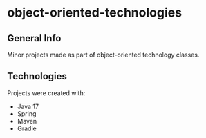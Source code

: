 # object-oriented-technologies

## General Info
Minor projects made as part of object-oriented technology classes.

## Technologies
Projects were created with:
* Java 17
* Spring
* Maven
* Gradle

